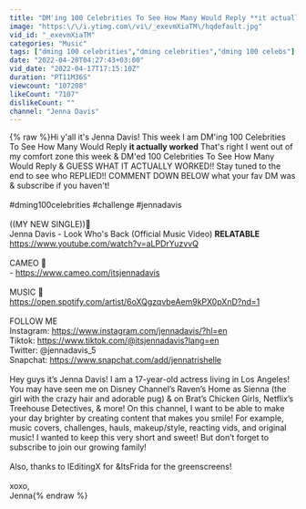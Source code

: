 ```yaml
---
title: "DM'ing 100 Celebrities To See How Many Would Reply **it actually worked**"
image: "https:\/\/i.ytimg.com\/vi\/_exevmXiaTM\/hqdefault.jpg"
vid_id: "_exevmXiaTM"
categories: "Music"
tags: ["dming 100 celebrities","dming celebrities","dming 100 celebs"]
date: "2022-04-20T04:27:43+03:00"
vid_date: "2022-04-17T17:15:10Z"
duration: "PT11M36S"
viewcount: "107208"
likeCount: "7107"
dislikeCount: ""
channel: "Jenna Davis"
---
```

{% raw %}Hi y'all it's Jenna Davis! This week I am DM'ing 100 Celebrities To See How Many Would Reply **it actually worked** That's right I went out of my comfort zone this week &amp; DM'ed 100 Celebrities To See How Many Would Reply &amp; GUESS WHAT IT ACTUALLY WORKED!! Stay tuned to the end to see who REPLIED!! COMMENT DOWN BELOW what your fav DM was &amp; subscribe if you haven't!<br /><br />#dming100celebrities #challenge #jennadavis<br /><br />((MY NEW SINGLE))🎼<br />Jenna Davis - Look Who's Back (Official Music Video) **RELATABLE**<br /><a rel="nofollow" target="blank" href="https://www.youtube.com/watch?v=aLPDrYuzvvQ">https://www.youtube.com/watch?v=aLPDrYuzvvQ</a><br /><br />CAMEO 🎁<br />- <a rel="nofollow" target="blank" href="https://www.cameo.com/itsjennadavis">https://www.cameo.com/itsjennadavis</a><br /><br />MUSIC 🎼<br /><a rel="nofollow" target="blank" href="https://open.spotify.com/artist/6oXQgzqvbeAem9kPX0pXnD?nd=1">https://open.spotify.com/artist/6oXQgzqvbeAem9kPX0pXnD?nd=1</a><br /><br />FOLLOW ME<br />Instagram: <a rel="nofollow" target="blank" href="https://www.instagram.com/jennadavis/?hl=en">https://www.instagram.com/jennadavis/?hl=en</a><br />Tiktok: <a rel="nofollow" target="blank" href="https://www.tiktok.com/@itsjennadavis?lang=en">https://www.tiktok.com/@itsjennadavis?lang=en</a><br />Twitter: @jennadavis_5<br />Snapchat: <a rel="nofollow" target="blank" href="https://www.snapchat.com/add/jennatrishelle">https://www.snapchat.com/add/jennatrishelle</a><br /><br />Hey guys it’s Jenna Davis! I am a 17-year-old actress living in Los Angeles! You may have seen me on Disney Channel’s Raven’s Home as Sienna (the girl with the crazy hair and adorable pug) &amp; on Brat’s Chicken Girls, Netflix’s Treehouse Detectives, &amp; more! On this channel, I want to be able to make your day brighter by creating content that makes you smile! For example, music covers, challenges, hauls, makeup/style, reacting vids, and original music! I wanted to keep this very short and sweet! But don’t forget to subscribe to join our growing family!<br /><br />Also, thanks to IEditingX for &amp;ItsFrida for the greenscreens!<br /><br />xoxo,<br />Jenna{% endraw %}
